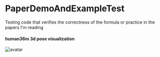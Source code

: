 # PaperDemoAndExampleTest
Testing code that verifies the correctness of the formula or practice in the papers I'm reading

#### human36m 3d pose visualization

![avatar](https://github.com/xing-shuai/PaperDemoAndExampleTest/blob/master/resource/h36m_3d_visualization.gif)